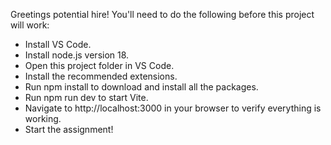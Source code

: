 Greetings potential hire! You'll need to do the following before this project will work:

-   Install VS Code.
-   Install node.js version 18.
-   Open this project folder in VS Code.
-   Install the recommended extensions.
-   Run npm install to download and install all the packages.
-   Run npm run dev to start Vite.
-   Navigate to http://localhost:3000 in your browser to verify everything is working.
-   Start the assignment!
